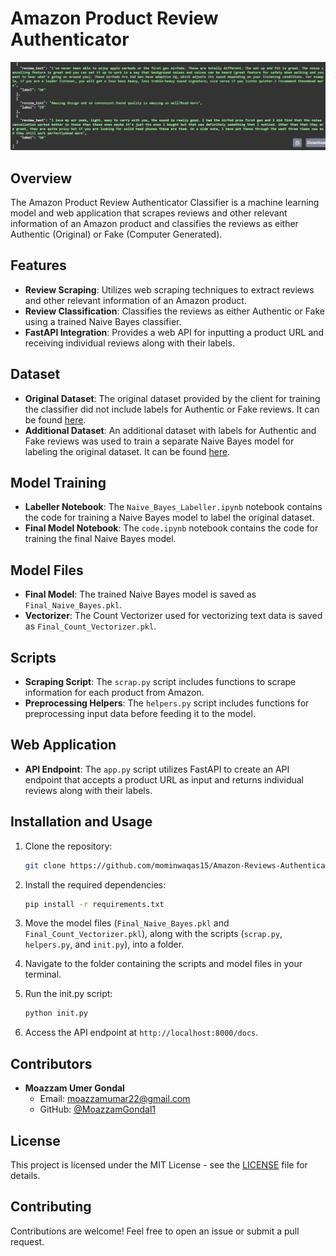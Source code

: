# Amazon Product Review Authenticator

<img src="output.png" alt="Results of All models" width="1000">

## Overview

The Amazon Product Review Authenticator Classifier is a machine learning model and web application that scrapes reviews and other relevant information of an Amazon product and classifies the reviews as either Authentic (Original) or Fake (Computer Generated).

## Features

- **Review Scraping**: Utilizes web scraping techniques to extract reviews and other relevant information of an Amazon product.
- **Review Classification**: Classifies the reviews as either Authentic or Fake using a trained Naive Bayes classifier.
- **FastAPI Integration**: Provides a web API for inputting a product URL and receiving individual reviews along with their labels.

## Dataset

- **Original Dataset**: The original dataset provided by the client for training the classifier did not include labels for Authentic or Fake reviews. It can be found [here](https://www.kaggle.com/datasets/shivamparab/amazon-electronics-reviews).
- **Additional Dataset**: An additional dataset with labels for Authentic and Fake reviews was used to train a separate Naive Bayes model for labeling the original dataset. It can be found [here](https://www.kaggle.com/datasets/mexwell/fake-reviews-dataset/data).

## Model Training

- **Labeller Notebook**: The `Naive_Bayes_Labeller.ipynb` notebook contains the code for training a Naive Bayes model to label the original dataset.
- **Final Model Notebook**: The `code.ipynb` notebook contains the code for training the final Naive Bayes model.

## Model Files

- **Final Model**: The trained Naive Bayes model is saved as `Final_Naive_Bayes.pkl`.
- **Vectorizer**: The Count Vectorizer used for vectorizing text data is saved as `Final_Count_Vectorizer.pkl`.

## Scripts

- **Scraping Script**: The `scrap.py` script includes functions to scrape information for each product from Amazon.
- **Preprocessing Helpers**: The `helpers.py` script includes functions for preprocessing input data before feeding it to the model.

## Web Application

- **API Endpoint**: The `app.py` script utilizes FastAPI to create an API endpoint that accepts a product URL as input and returns individual reviews along with their labels.

## Installation and Usage

1. Clone the repository:

    ```bash
    git clone https://github.com/mominwaqas15/Amazon-Reviews-Authenticator.git
    ```

2. Install the required dependencies:

    ```bash
    pip install -r requirements.txt
    ```
    
3. Move the model files (`Final_Naive_Bayes.pkl` and `Final_Count_Vectorizer.pkl`), along with the scripts (`scrap.py`, `helpers.py`, and `init.py`), into a folder.

4. Navigate to the folder containing the scripts and model files in your terminal.

5. Run the init.py script:

    ```bash
    python init.py
    ```

6. Access the API endpoint at `http://localhost:8000/docs`.

## Contributors

- **Moazzam Umer Gondal**
  - Email: moazzamumar22@gmail.com
  - GitHub: [@MoazzamGondal1](https://github.com/MoazzamGondal1)

## License

This project is licensed under the MIT License - see the [LICENSE](LICENSE) file for details.


## Contributing

Contributions are welcome! Feel free to open an issue or submit a pull request.
